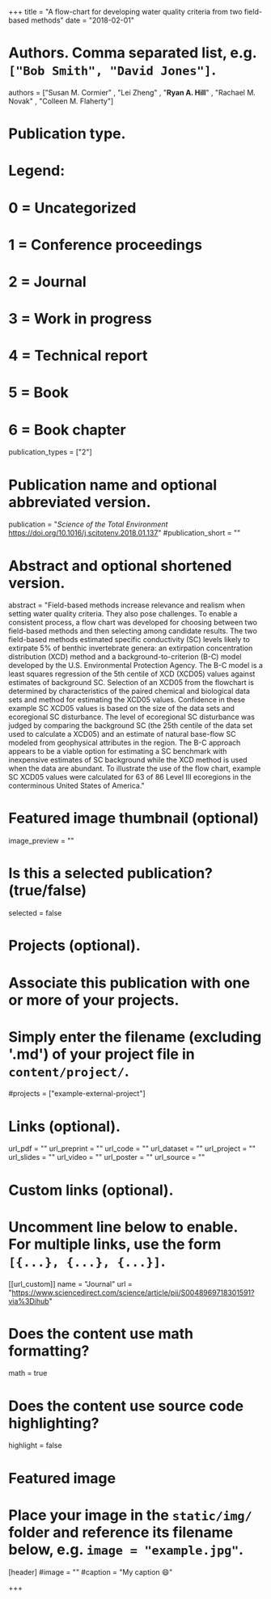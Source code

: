 +++
title = "A flow-chart for developing water quality criteria from two field-based methods"
date = "2018-02-01"

# Authors. Comma separated list, e.g. `["Bob Smith", "David Jones"]`.
authors = ["Susan M. Cormier" , "Lei Zheng" , "**Ryan A. Hill**" , "Rachael M. Novak" , "Colleen M. Flaherty"]


# Publication type.
# Legend:
# 0 = Uncategorized
# 1 = Conference proceedings
# 2 = Journal
# 3 = Work in progress
# 4 = Technical report
# 5 = Book
# 6 = Book chapter
publication_types = ["2"]

# Publication name and optional abbreviated version.
publication = "*Science of the Total Environment* https://doi.org/10.1016/j.scitotenv.2018.01.137"
#publication_short = ""

# Abstract and optional shortened version.
abstract = "Field-based methods increase relevance and realism when setting water quality criteria. They also pose challenges. To enable a consistent process, a flow chart was developed for choosing between two field-based methods and then selecting among candidate results. The two field-based methods estimated specific conductivity (SC) levels likely to extirpate 5% of benthic invertebrate genera: an extirpation concentration distribution (XCD) method and a background-to-criterion (B-C) model developed by the U.S. Environmental Protection Agency. The B-C model is a least squares regression of the 5th centile of XCD (XCD05) values against estimates of background SC. Selection of an XCD05 from the flowchart is determined by characteristics of the paired chemical and biological data sets and method for estimating the XCD05 values. Confidence in these example SC XCD05 values is based on the size of the data sets and ecoregional SC disturbance. The level of ecoregional SC disturbance was judged by comparing the background SC (the 25th centile of the data set used to calculate a XCD05) and an estimate of natural base-flow SC modeled from geophysical attributes in the region. The B-C approach appears to be a viable option for estimating a SC benchmark with inexpensive estimates of SC background while the XCD method is used when the data are abundant. To illustrate the use of the flow chart, example SC XCD05 values were calculated for 63 of 86 Level III ecoregions in the conterminous United States of America."

# Featured image thumbnail (optional)
image_preview = ""

# Is this a selected publication? (true/false)
selected = false

# Projects (optional).
#   Associate this publication with one or more of your projects.
#   Simply enter the filename (excluding '.md') of your project file in `content/project/`.
#projects = ["example-external-project"]

# Links (optional).
url_pdf = ""
url_preprint = ""
url_code = ""
url_dataset = ""
url_project = ""
url_slides = ""
url_video = ""
url_poster = ""
url_source = ""

# Custom links (optional).
#   Uncomment line below to enable. For multiple links, use the form `[{...}, {...}, {...}]`.
[[url_custom]]
name = "Journal"
url = "https://www.sciencedirect.com/science/article/pii/S0048969718301591?via%3Dihub"

# Does the content use math formatting?
math = true

# Does the content use source code highlighting?
highlight = false
  
# Featured image
# Place your image in the `static/img/` folder and reference its filename below, e.g. `image = "example.jpg"`.
[header]
#image = ""
#caption = "My caption :smile:"

+++


